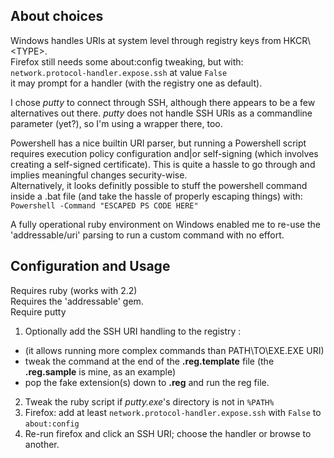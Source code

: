 ## About choices

Windows handles URIs at system level through registry keys from HKCR\\\<TYPE\>.   
Firefox still needs some about:config tweaking, but with:    
`network.protocol-handler.expose.ssh` at value `False`  
it may prompt for a handler (with the registry one as default).

I chose _putty_ to connect through SSH, although there appears to be a few alternatives out there.
_putty_ does not handle SSH URIs as a commandline parameter (yet?), so I'm using a wrapper there, too.

Powershell has a nice builtin URI parser, but running a Powershell script requires execution policy configuration and|or self-signing (which involves creating a self-signed certificate).
This is quite a hassle to go through and implies meaningful changes security-wise.   
Alternatively, it looks definitly possible to stuff the powershell command inside a .bat file (and take the hassle of properly escaping things) with:   
`Powershell -Command "ESCAPED PS CODE HERE"`

A fully operational ruby environment on Windows enabled me to re-use the 'addressable/uri' parsing to run a custom command with no effort.

## Configuration and Usage

Requires ruby (works with 2.2)   
Requires the 'addressable' gem.   
Require putty   
   
1. Optionally add the SSH URI handling to the registry :
 - (it allows running more complex commands than PATH\\TO\\EXE.EXE URI)
 - tweak the command at the end of the **.reg.template** file (the **.reg.sample** is mine, as an example)
 - pop the fake extension(s) down to **.reg** and run the reg file.
2. Tweak the ruby script if *putty.exe*'s directory is not in `%PATH%`
3. Firefox: add at least `network.protocol-handler.expose.ssh` with `False` to `about:config`
4. Re-run firefox and click an SSH URI; choose the handler or browse to another.
